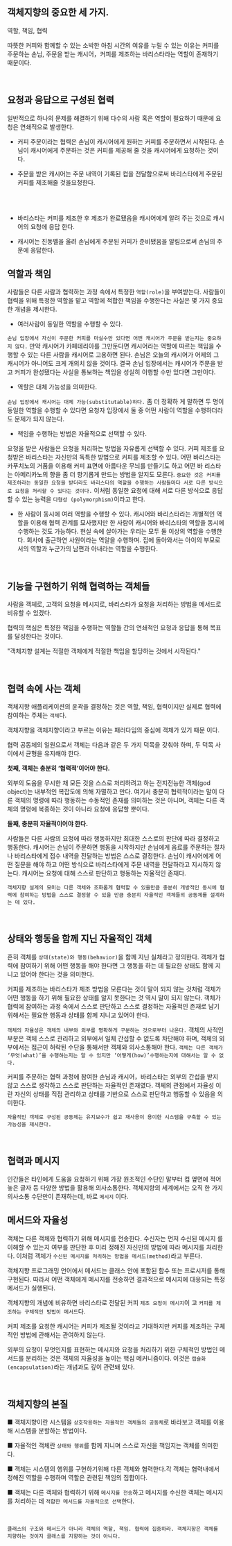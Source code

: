 ## 객체지향의 중요한 세 가지.

역할, 책임, 협력

따뜻한 커피와 함께할 수 있는 소박한 아침 시간의 여유를 누릴 수 있는 이유는 커피를 주문하는 손님, 주문을 받는 캐시어，커피를 제조하는 바리스타라는 역할이 존재하기 때문이다.

<br>

## 요청과 응답으로 구성된 협력

일반적으로 하나의 문제를 해결하기 위해 다수의 사람 혹은 역할이 필요하기 때문에 요청은 연쇄적으로 발생한다.

- 커피 주문이라는 협력은 손님이 캐시어에게 원하는 커피를 주문하면서 시작된다. 손님이 캐시어에게 주문하는 것은 커피를 제공해 줄 것을 캐시어에게 요청하는 것이다.

- 주문을 받은 캐시어는 주문 내역이 기록된 컵을 전달함으로써 바리스타에게 주문된 커피를 제조해줄 것을요청한다.

<br> <br>

- 바리스타는 커피를 제조한 후 제조가 완료됐음을 캐시어에게 알려 주는 것으로 캐시어의 요청에 응답 한다.

- 캐시어는 진동벨을 울려 손님에게 주문된 커피가 준비됐음을 알림으로써 손님의 주문에 응답한다.

## 역할과 책임

사람들은 다른 사람과 협력하는 과정 속에서 특정한 `역할(role)`을 부여받는다.
사람들이 협력을 위해 특정한 역할을 맡고 역할에 적합한 책임을 수행한다는 사실은 몇 가지 중요한 개념을 제시한다.

- 여러사람이 동일한 역할을 수행할 수 있다.

`손님 입장에서 자신이 주문한 커피를 마실수만 있다면 어떤 캐시어가 주문을 받는지는 중요하지 않다.`
만약 캐시어가 카페테리아를 그만둔다면 캐시어라는 역할에 따르는 책임을 수행할 수 있는 다른 사람을 캐시어로 고용하면 된다. 손님은 오늘의 캐시어가 어제의 그 캐시어가 아니어도 크게 개의치 않을 것이다. 결국 손님 입장에서는 캐시어가 주문을 받고 커피가 완성됐다는 사실을 통보하는 책임을 성실히 이행할 수만 있다면 그만이다.

- 역할은 대체 가능성을 의미한다.

`손님 입장에서 캐시어는 대체 가능(substitutable)하다.` 좀 더 정확하 게 말하면 두 명이 동일한 역할을 수행할 수 있다면 요청자 입장에서 둘 중 어떤 사람이 역할을 수행하더라도 문제가 되지 않는다.

- 책임을 수행하는 방법은 자율적으로 선택할 수 있다.

요청을 받은 사람들은 요청을 처리하는 방법을 자유롭게 선택할 수 있다. 커피 제조를 요청받은 바리스타는 자신만의 독특한 방법으로 커피를 제조할 수 있다. 어떤 바리스타는 카푸치노의 거품을 이용해 커피 표면에 아름다운 무늬를 만들기도 하고 어떤 바 리스타는 아메리카노의 향을 좀 더 향기롭게 만드는 방법을 알지도 모른다. `중요한 것은 커피를 제조하라는 동일한 요청을 받더라도 바리스타의 역할을 수행하는 사람들마다 서로 다른 방식으로 요청을 처리할 수 있다는 것이다.` 이처럼 동일한 요청에 대해 서로 다른 방식으로 응답할 수 있는 능력을 `다형성 (polymorphism)`이라고 한다.

- 한 사람이 동시에 여러 역할을 수행할 수 있다.
  캐시어와 바리스타라는 개별적인 역할을 이용해 협력 관계를 묘사했지만 한 사람이 캐시어와 바리스타의 역할을 동시에 수행하는 것도 가능하다.
  현실 속에 살아가는 우리는 모두 둘 이상의 역할을 수행한다. 회사에 출근하연 사원이라는 역알을 수행하며. 집에 돌아와서는 아이의 부모로서의 역할과 누군가의 남편과 아내라는 역할을 수행한다.

<br>

## 기능을 구현하기 위해 협력하는 객체들

사람을 객체로, 고객의 요청을 메시지로, 바리스타가 요청을 처리하는 방법을 메서드로 비유할 수 있겠다.

협력의 핵심은 특정한 책임을 수행하는 역할들 간의 연쇄적인 요청과 응답을 통해 목표를 달성한다는 것이다.

"객체지향 설계는 적절한 객체에게 적절한 책임을 할당하는 것에서 시작된다."

<br>

## 협력 속에 사는 객체

객체지향 애플리케이션의 윤곽을 결정하는 것은 역할, 책임, 협력이지만 실제로 협력에 참여하는 주체는 `객체`다.

객체지향을 객체지향이라고 부르는 이유는 패러다임의 중심에 객체가 있기 때문 이다.

협력 공동체의 일원으로서 객체는 다음과 같은 두 가지 덕목을 갖춰야 하며, 두 덕목 사이에서 균형을 유지해야 한다.

**첫째, 객체는 충분히 ‘협력적’이어야 한다.**

외부의 도움을 무시한 채 모든 것을 스스로 처리하려고 하는 전지전능한 객체(god object)는 내부적인 복잡도에 의해 자멸하고 만다.
여기서 충분히 협력적이라는 말이 다른 객체의 명령에 따라 행동하는 수동적인 존재를 의미하는 것은 아니며, 객체는 다른 객체의 명령에 복종하는 것이 아니라 요청에 응답할 뿐이다.

**둘째, 충분히 자율적이어야 한다.**

사람들은 다른 사람의 요청에 따라 행동하지만 최대한 스스로의 판단에 따라 결정하고 행동한다. 캐시어는 손님이 주문하면 행동을 시작하지만 손님에게 음료를 주문하는 절차나 바리스타에게 접수 내역을 전달하는 방법은 스스로 결정한다. 손님이 캐시어에게 어떤 질문을 해야 하고 어떤 방식으로 바리스타에게 주문 내역을 전달하라고 지시하지 않는다. 캐시어는 요청에 대해 스스로 판단하고 행동하는 자율적인 존재다.

`객체지향 설계의 묘미는 다른 객체와 조화롭게 협력할 수 있을만큼 충분히 개방적인 동시에 협력에 참여하는 방법을 스스로 결정할 수 있을 만큼 충분히 자율적인 객체들의 공동체를 설계하는 데 있다.`

<br>

## 상태와 행동을 함께 지닌 자율적인 객체

흔히 객체를 `상태(state)와 행동(behavior)`을 함께 지닌 실체라고 정의한다. 객체가 협력에 참여하기 위해 어떤 행동을 해야 한다면 그 행동을 하는 데 필요한 상태도 함께 지니고 있어야 한다는 것을 의미한다.

커피를 제조하는 바리스타가 제조 방법을 모른다는 것이 말이 되지 않는 것처럼 객체가 어떤 행동을 하기 위해 필요한 상태를 알지 못한다는 것 역시 말이 되지 않는다. 객체가 협력에 참여하는 과정 속에서 스스로 판단하고 스스로 결정하는 자율적인 존재로 남기 위해서는 필요한 행동과 상태를 함께 지니고 있어야 한다.

`객체의 자율성은 객체의 내부와 외부를 명확하게 구분하는 것으로부터 나온다.` 객체의 사적인 부분은 객체 스스로 관리하고 외부에서 일체 간섭할 수 없도록 차단해야 하며, 객체의 외부에서는 접근이 허락된 수단을 통해서만 객체와 의사소통해야 한다. `객체는 다른 객체가 ‘무엇(what)’을 수행하는지는 알 수 있지만 ‘어떻게(how)’수행하는지에 대해서는 알 수 없다.`

커피를 주문하는 협력 과정에 참여한 손님과 캐시어，바리스타는 외부의 간섭을 받지
않고 스스로 생각하고 스스로 판단하는 자율적인 존재였다. 객체의 관점에서 자율성 이란 자신의 상태를 직접 관리하고 상태를 기반으로 스스로 판단하고 행동할 수 있음을 의미한다.

`자율적인 객체로 구성된 공동체는 유지보수가 쉽고 재사용이 용이한 시스템을 구축할 수 있는 가능성을 제시한다.`

<br>

## 협력과 메시지

인간들은 타인에게 도움을 요청하기 위해 가장 원초적인 수단인 말부터 컵 옆면에 적어놓은 글자 등 다양한 방법을 활용해 의사소통한다.
객체지향의 세계에서는 오직 한 가지 의사소통 수단만이 존재하는데, 바로 `메시지` 이다.

## 메서드와 자율성

객체는 다른 객체와 협력하기 위해 메시지를 전송한다. 수신자는 먼저 수신된 메시지 를 이해할 수 있는지 여부를 판단한 후 미리 정해진 자신만의 방법에 따라 메시지를 처리한다. 이처럼 객체가 `수신된 메시지를 처리하는 방법을 메서드(method)`라고 부른다.

객체지향 프로그래밍 언어에서 메서드는 클래스 안에 포함된 함수 또는 프로시저를 통해 구현된다. 따라서 어떤 객체에게 메시지를 전송하면 결과적으로 메시지에 대응되는 특정 메서드가 실행된다.

객체지향의 개념에 비유하면 바리스타로 전달된 커피 `제조 요청이 메시지`이
고 `커피를 제조하는 구체적인 방법이 메서드`다.

커피 제조를 요청한 캐시어는 커피가 제조될 것이라고 기대하지만 커피를 제조하는 구체적인 방법에 관해서는 관여하지 않는다.

외부의 요청이 무엇인지를 표현하는 메시지와 요청을 처리하기 위한 구체적인 방법인 메서드를 분리하는 것은 객체의 자율성을 높이는 핵심 메커니즘이다. 이것은 `캡슐화 (encapsulation)`라는 개념과도 깊이 관련돼 있다.

<br>

## 객체지향의 본질

■ 객체지향이란 시스템을 `상호작용하는 자율적인 객체들의 공동체`로 바라보고 객체를 이용해 시스템을 분할하는 방법이다.

■ 자율적인 객체란 `상태와 행위`를 함께 지니며 스스로 자신을 책임지는 객체를 의미한다.

■ 객체는 시스템의 행위를 구현하기위해 다른 객체와 협력한다.각 객체는 협력내에서 정해진 역할을 수행하며 역할은 관련된 책임의 집합이다.

■ 객체는 다른 객체와 협력하기 위해 `메시지를 전송`하고 메시지를 수신한 객체는 메시지를 처리하는 데 `적합한 메서드를 자율적으로 선택`한다.

<br>

`클래스의 구조와 메서드가 아니라 객체의 역할, 책임. 협력에 집중하라. 객체지향은 객체를 지향하는 것이지 클래스를 지향하는 것이 아니다.`
